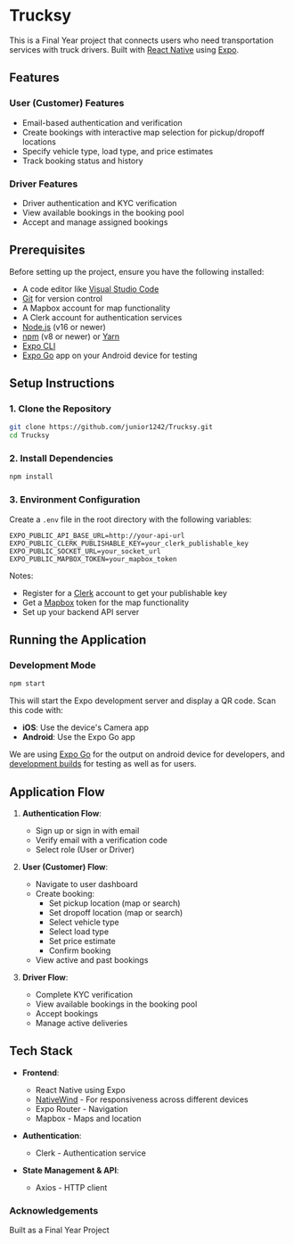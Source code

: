 # Trucksy 
This is a Final Year project that connects users who need transportation services with truck drivers. Built with [React Native](https://reactnative.dev) using [Expo](https://expo.dev).

## Features

### User (Customer) Features

- Email-based authentication and verification
- Create bookings with interactive map selection for pickup/dropoff locations
- Specify vehicle type, load type, and price estimates
- Track booking status and history

### Driver Features

- Driver authentication and KYC verification
- View available bookings in the booking pool
- Accept and manage assigned bookings

## Prerequisites

Before setting up the project, ensure you have the following installed:

- A code editor like [Visual Studio Code](https://code.visualstudio.com/)
- [Git](https://git-scm.com/) for version control
- A Mapbox account for map functionality
- A Clerk account for authentication services
- [Node.js](https://nodejs.org/) (v16 or newer)
- [npm](https://www.npmjs.com/) (v8 or newer) or [Yarn](https://yarnpkg.com/)
- [Expo CLI](https://docs.expo.dev/get-started/installation/)
- [Expo Go](https://expo.dev/go) app on your Android device for testing

## Setup Instructions

### 1. Clone the Repository

```bash
git clone https://github.com/junior1242/Trucksy.git
cd Trucksy
```

### 2. Install Dependencies

```bash
npm install
```

### 3. Environment Configuration

Create a `.env` file in the root directory with the following variables:

```env
EXPO_PUBLIC_API_BASE_URL=http://your-api-url
EXPO_PUBLIC_CLERK_PUBLISHABLE_KEY=your_clerk_publishable_key
EXPO_PUBLIC_SOCKET_URL=your_socket_url
EXPO_PUBLIC_MAPBOX_TOKEN=your_mapbox_token

```

Notes:

- Register for a [Clerk](https://clerk.dev/) account to get your publishable key
- Get a [Mapbox](https://www.mapbox.com/) token for the map functionality
- Set up your backend API server

## Running the Application

### Development Mode

```bash
npm start
```

This will start the Expo development server and display a QR code. Scan this code with:

- **iOS**: Use the device's Camera app
- **Android**: Use the Expo Go app

We are using [Expo Go](https://expo.dev/go) for the output on android device for developers, and [development builds](https://docs.expo.dev/develop/development-builds/introduction/) for testing as well as for users.


## Application Flow

1. **Authentication Flow**:
   - Sign up or sign in with email
   - Verify email with a verification code
   - Select role (User or Driver)

2. **User (Customer) Flow**:
   - Navigate to user dashboard
   - Create booking:
     - Set pickup location (map or search)
     - Set dropoff location (map or search)
     - Select vehicle type
     - Select load type
     - Set price estimate
     - Confirm booking
   - View active and past bookings

3. **Driver Flow**:
   - Complete KYC verification
   - View available bookings in the booking pool
   - Accept bookings
   - Manage active deliveries

## Tech Stack

- **Frontend**:
  - React Native using Expo
  - [NativeWind](https://nativewind.dev/) - For responsiveness across different devices
  - Expo Router - Navigation
  - Mapbox - Maps and location

- **Authentication**:
  - Clerk - Authentication service

- **State Management & API**:
  - Axios - HTTP client

### Acknowledgements

Built as a Final Year Project
